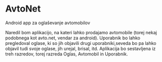 # AvtoNet
Android app za oglaševanje avtomobilov

Naredil bom aplikacijo, na kateri lahko prodajamo avtomobile (torej nekaj podobnega kot avto.net, vendar za android).
Uporabnik bo lahko pregledoval oglase, ki so jih objavili drugi uporabniki,seveda bo pa lahko objavil tudi svoje oglase, jih urejal, brisal, itd.
Aplikacija bo sestavljena iz treh razredov, torej razreda Oglas, Avtomobil in Uporabnik.
